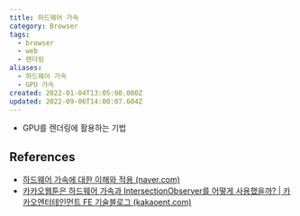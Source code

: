 ```yaml
---
title: 하드웨어 가속
category: Browser
tags:
  - browser
  - web
  - 렌더링
aliases:
  - 하드웨어 가속
  - GPU 가속
created: 2022-01-04T13:05:00.000Z
updated: 2022-09-06T14:00:07.604Z
---
```


<Metadata />

- GPU를 렌더링에 활용하는 기법

## References

- [하드웨어 가속에 대한 이해와 적용 (naver.com)](https://d2.naver.com/helloworld/2061385)
- [카카오웹툰은 하드웨어 가속과 IntersectionObserver를 어떻게 사용했을까? | 카카오엔터테인먼트 FE 기술블로그 (kakaoent.com)](https://fe-developers.kakaoent.com/2021/211202-gpu-intersection-observer/)
